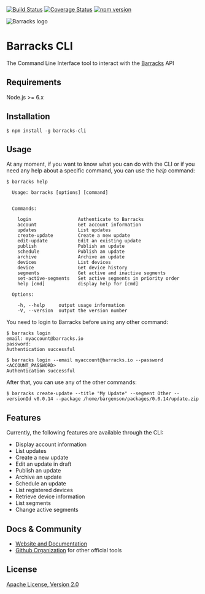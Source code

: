 [![Build Status](https://travis-ci.org/barracksiot/barracks-cli.svg?branch=master)](https://travis-ci.org/barracksiot/barracks-cli) [![Coverage Status](https://coveralls.io/repos/github/barracksiot/barracks-cli/badge.svg?branch=master)](https://coveralls.io/github/barracksiot/barracks-cli?branch=master) [![npm version](https://badge.fury.io/js/barracks-cli.svg)](https://badge.fury.io/js/barracks-cli)

![Barracks logo](https://barracks.io/wp-content/uploads/2016/09/barracks_logo_green.png)

# Barracks CLI
The Command Line Interface tool to interact with the [Barracks](https://barracks.io/) API

## Requirements

Node.js >= 6.x

## Installation

```{r, engine='bash', count_lines}
$ npm install -g barracks-cli
```

## Usage

At any moment, if you want to know what you can do with the CLI or if you need any help about a specific command, you can use the *help* command:
```{r, engine='bash', count_lines}
$ barracks help

  Usage: barracks [options] [command]


  Commands:

    login                 Authenticate to Barracks
    account               Get account information
    updates               List updates
    create-update         Create a new update
    edit-update           Edit an existing update
    publish               Publish an update
    schedule              Publish an update
    archive               Archive an update
    devices               List devices
    device                Get device history
    segments              Get active and inactive segments
    set-active-segments   Set active segments in priority order
    help [cmd]            display help for [cmd]

  Options:

    -h, --help     output usage information
    -V, --version  output the version number

```

You need to login to Barracks before using any other command:
```{r, engine='bash', count_lines}
$ barracks login
email: myaccount@barracks.io
password:
Authentication successful
```

```{r, engine='bash', count_lines}
$ barracks login --email myaccount@barracks.io --password <ACCOUNT_PASSWORD>
Authentication successful
```

After that, you can use any of the other commands:
```{r, engine='bash', count_lines}
$ barracks create-update --title "My Update" --segment Other --versionId v0.0.14 --package /home/bargenson/packages/0.0.14/update.zip
```

## Features

Currently, the following features are available through the CLI:
* Display account information
* List updates
* Create a new update
* Edit an update in draft
* Publish an update
* Archive an update
* Schedule an update
* List registered devices
* Retrieve device information
* List segments
* Change active segments

## Docs & Community

* [Website and Documentation](https://barracks.io/)
* [Github Organization](https://github.com/barracksiot) for other official tools

## License

  [Apache License, Version 2.0](LICENSE)